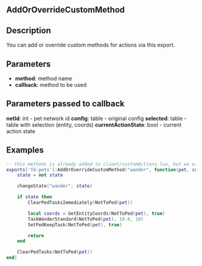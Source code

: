 
## AddOrOverrideCustomMethod

## Description

You can add or override custom methods for actions via this export.

## Parameters

* **method**: method name
* **callback**: method to be used

## Parameters passed to callback
**netId**: int - pet network id
**config**: table - original config
**selected**: table - table with selection (entity, coords)
**currentActionState**: bool - current action state

## Examples

```lua
-- this methods is already added to client/customActions.lua, but we will use it as an example
exports['fd-pets']:AddOrOverrideCustomMethod("wander", function(pet, config, selected, state)
    state = not state

    changeState("wander", state)

    if state then
        ClearPedTasksImmediately(NetToPed(pet))

        local coords = GetEntityCoords(NetToPed(pet), true)
        TaskWanderStandard(NetToPed(pet), 10.0, 10)
        SetPedKeepTask(NetToPed(pet), true)

        return
    end

    ClearPedTasks(NetToPed(pet))
end)
```

